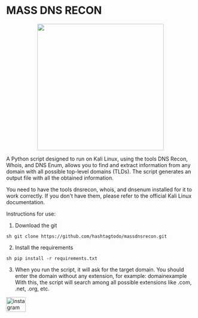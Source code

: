 # MASS DNS RECON

<div align="center">
  <img height="338" src="https://i.imgur.com/puYCFbf.png"  />
</div>

A Python script designed to run on Kali Linux, using the tools DNS Recon, Whois, and DNS Enum, allows you to find and extract information from any domain with all possible top-level domains (TLDs). The script generates an output file with all the obtained information.

You need to have the tools dnsrecon, whois, and dnsenum installed for it to work correctly. If you don't have them, please refer to the official Kali Linux documentation.

Instructions for use:

1. Download the git

```sh git clone https://github.com/hashtagtodo/massdnsrecon.git ```

2. Install the requirements

 ```sh pip install -r requirements.txt ```

3. When you run the script, it will ask for the target domain. You should enter the domain without any extension, for example: domainexample
With this, the script will search among all possible extensions like .com, .net, .org, etc.


<div align="left">
  <a href="https://instagram.com/hashtagtodo" target="_blank">
    <img src="https://raw.githubusercontent.com/maurodesouza/profile-readme-generator/master/src/assets/icons/social/instagram/default.svg" width="52" height="40" alt="instagram logo"  />
  </a>
</div>

###




